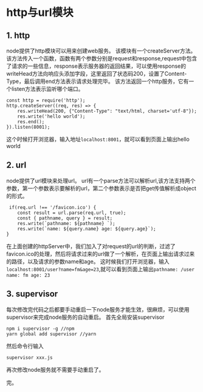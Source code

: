# http与url模块

## 1. http

node提供了http模块可以用来创建web服务。
该模块有一个createServer方法。
该方法传入一个函数，函数有两个参数分别是request和response,request中包含了请求的一些信息，response表示服务器的返回结果，可以使用response的writeHead方法向响应头添加字段，这里返回了状态码200，设置了Content-Type，最后调用end方法表示请求处理完毕。
该方法返回一个http服务，它有一个listen方法表示监听哪个端口。

    const http = require('http');
    http.createServer((req, res) => {
        res.writeHead(200, {"Content-Type": "text/html, charset='utf-8"});
        res.write('hello world');
        res.end();
    }).listen(8001);
这个时候打开浏览器，输入地址`localhost:8001`，就可以看到页面上输出hello world

## 2. url

node提供了url模块来处理url。
url有一个parse方法可以解析url,该方法支持两个参数，第一个参数表示要解析的url，第二个参数表示是否把get传值解析成object的形式。

     if(req.url !== '/favicon.ico') {
        const result = url.parse(req.url, true);
        const { pathname, query } = result;
        res.write(`pathname: ${pathname} `);
        res.write(`name: ${query.name} age: ${query.age}`);
    }
在上面创建的httpServer中，我们加入了对request的url的判断，过滤了favicon.ico的处理，然后将请求过来的url做了一个解析，在页面上输出请求过来的路径，以及请求的参数name和age。
这时候我们打开浏览器，输入`localhost:8001/user?name=fm&age=23`,就可以看到页面上输出`pathname: /user name: fm age: 23`

## 3. supervisor

每次修改完代码之后都要手动重启一下node服务才能生效，很麻烦，可以使用supervisor来完成node服务的自动重启。
首先全局安装supervisor

    npm i supervisor -g //npm
    yarn global add supervisor //yarn

然后命令行输入

    supervisor xxx.js 

再次修改node服务就不需要手动重启了。

完。